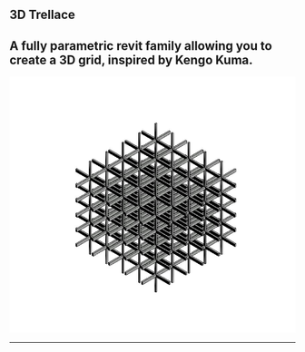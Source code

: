 ## 3D Trellace

A fully parametric revit family allowing you to create a 3D grid, inspired by Kengo Kuma.  
---

![](https://github.com/Latimerias/LatimeriasFiles/blob/main/Revit/Families/3D_Trellace/thumbnail.jpg)

---


